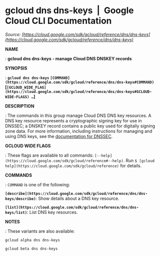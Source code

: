 # gcloud dns dns-keys  |  Google Cloud CLI Documentation

*Source: [https://cloud.google.com/sdk/gcloud/reference/dns/dns-keys](https://cloud.google.com/sdk/gcloud/reference/dns/dns-keys)*

**NAME**

: **gcloud dns dns-keys - manage Cloud DNS DNSKEY records**

**SYNOPSIS**

: **`gcloud dns dns-keys` `[COMMAND](https://cloud.google.com/sdk/gcloud/reference/dns/dns-keys#COMMAND)` [`[GCLOUD_WIDE_FLAG](https://cloud.google.com/sdk/gcloud/reference/dns/dns-keys#GCLOUD-WIDE-FLAGS) …`]**

**DESCRIPTION**

: The commands in this group manage Cloud DNS DNS key resources. A DNS key
resource represents a cryptographic signing key for use in DNSSEC; a DNSKEY
record contains a public key used for digitally signing zone data.
For more information, including instructions for managing and using DNS keys,
see the [documentation for
DNSSEC](https://cloud.google.com/dns/dnssec).

**GCLOUD WIDE FLAGS**

: These flags are available to all commands: `[--help](https://cloud.google.com/sdk/gcloud/reference#--help)`.
Run `$ [gcloud help](https://cloud.google.com/sdk/gcloud/reference)` for details.

**COMMANDS**

: ``COMMAND`` is one of the following:

**`[describe](https://cloud.google.com/sdk/gcloud/reference/dns/dns-keys/describe)`**:
Show details about a DNS key resource.

**`[list](https://cloud.google.com/sdk/gcloud/reference/dns/dns-keys/list)`**:
List DNS key resources.

**NOTES**

: These variants are also available:

```
gcloud alpha dns dns-keys
```

```
gcloud beta dns dns-keys
```